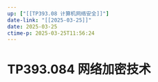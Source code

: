 ```yaml
---
up: ["[[TP393.08 计算机网络安全]]"]
date-link: "[[2025-03-25]]"
date: 2025-03-25
ctime-p: 2025-03-25T11:56:24
---
```


# TP393.084 网络加密技术
